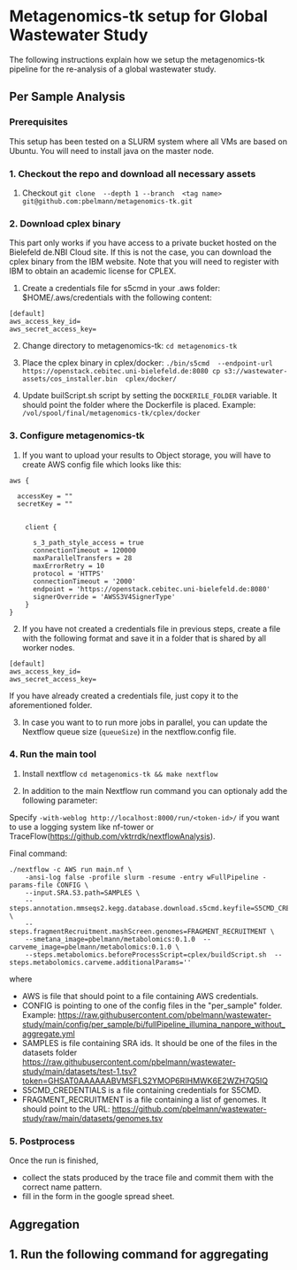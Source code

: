 # Metagenomics-tk setup for Global Wastewater Study

The following instructions explain how we setup the metagenomics-tk pipeline for the re-analysis of a global wastewater study.

## Per Sample Analysis

### Prerequisites

This setup has been tested on a SLURM system where all VMs are based on Ubuntu.
You will need to install java on the master node.

### 1. Checkout the repo and download all necessary assets

1. Checkout `git clone  --depth 1 --branch  <tag name> git@github.com:pbelmann/metagenomics-tk.git`

### 2. Download cplex binary

This part only works if you have access to a private bucket hosted on the Bielefeld de.NBI Cloud site.
If this is not the case, you can download the cplex binary from the IBM website.
Note that you will need to register with IBM to obtain an academic license for CPLEX.

1. Create a credentials file for s5cmd in your .aws folder: $HOME/.aws/credentials with the following content:

```
[default]
aws_access_key_id=
aws_secret_access_key=
```
2. Change directory to metagenomics-tk: `cd metagenomics-tk`

3. Place the cplex binary in cplex/docker: 
   `./bin/s5cmd  --endpoint-url https://openstack.cebitec.uni-bielefeld.de:8080 cp s3://wastewater-assets/cos_installer.bin  cplex/docker/`

4. Update builScript.sh script by setting the `DOCKERILE_FOLDER` variable. It should point the folder where the Dockerfile is placed.
   Example: `/vol/spool/final/metagenomics-tk/cplex/docker`


### 3. Configure metagenomics-tk

1. If you want to upload your results to Object storage, you will have to create AWS config file which looks like this:
   
```
aws {

  accessKey = ""
  secretKey = ""


    client {

      s_3_path_style_access = true
      connectionTimeout = 120000
      maxParallelTransfers = 28 
      maxErrorRetry = 10
      protocol = 'HTTPS'
      connectionTimeout = '2000'
      endpoint = 'https://openstack.cebitec.uni-bielefeld.de:8080'
      signerOverride = 'AWSS3V4SignerType'
    }
}
```

2. If you have not created a credentials file in previous steps, create a file with the following format and save it in a folder
that is shared by all worker nodes.

```
[default]
aws_access_key_id=
aws_secret_access_key=
```

If you have already created a credentials file, just copy it to the aforementioned folder.

3. In case you want to to run more jobs in parallel, you can update the Nextflow queue size (`queueSize`) in the nextflow.config file. 

### 4. Run the main tool

1. Install nextflow
`cd metagenomics-tk && make nextflow`

2. In addition to the main Nextflow run command you can optionaly add the following parameter:

Specify `-with-weblog http://localhost:8000/run/<token-id>/` if you want to use a logging system like nf-tower or TraceFlow(https://github.com/vktrrdk/nextflowAnalysis).

Final command:

```
./nextflow -c AWS run main.nf \
    -ansi-log false -profile slurm -resume -entry wFullPipeline -params-file CONFIG \
    --input.SRA.S3.path=SAMPLES \ 
    --steps.annotation.mmseqs2.kegg.database.download.s5cmd.keyfile=S5CMD_CREDENTIALS \
    --steps.fragmentRecruitment.mashScreen.genomes=FRAGMENT_RECRUITMENT \
    --smetana_image=pbelmann/metabolomics:0.1.0  --carveme_image=pbelmann/metabolomics:0.1.0 \
    --steps.metabolomics.beforeProcessScript=cplex/buildScript.sh  --steps.metabolomics.carveme.additionalParams='' 
```

where
  * AWS is file that should point to a file containing AWS credentials.
  * CONFIG is pointing to one of the config files in the "per_sample" folder. Example: https://raw.githubusercontent.com/pbelmann/wastewater-study/main/config/per_sample/bi/fullPipeline_illumina_nanpore_without_aggregate.yml   
  * SAMPLES is file containing SRA ids. It should be one of the files in the datasets folder https://raw.githubusercontent.com/pbelmann/wastewater-study/main/datasets/test-1.tsv?token=GHSAT0AAAAAABVMSFLS2YMOP6RIHMWK6E2WZH7Q5IQ
  * S5CMD_CREDENTIALS is a file containing credentials for S5CMD.
  * FRAGMENT_RECRUITMENT is a file containing a list of genomes. It should point to the URL: https://github.com/pbelmann/wastewater-study/raw/main/datasets/genomes.tsv
 

### 5. Postprocess

Once the run is finished,
 * collect the stats produced by the trace file and commit them with the correct name pattern.
 * fill in the form in the google spread sheet.

## Aggregation

## 1. Run the following command for aggregating

